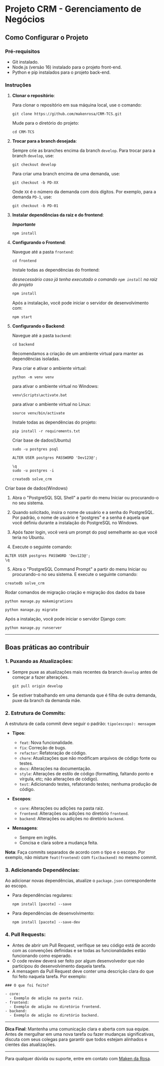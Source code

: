 # Projeto CRM - Gerenciamento de Negócios

## Como Configurar o Projeto

### Pré-requisitos

- Git instalado.
- Node.js (versão 16) instalado para o projeto front-end.
- Python e pip instalados para o projeto back-end.

### Instruções

1. **Clonar o repositório**:

   Para clonar o repositório em sua máquina local, use o comando:

   ```
   git clone https://github.com/makenrosa/CRM-TCS.git
   ```

   Mude para o diretório do projeto:

   ```
   cd CRM-TCS
   ```

2. **Trocar para a branch desejada**:

   Sempre crie as branches encima da branch `develop`. Para trocar para a branch `develop`, use:

   ```
   git checkout develop
   ```

   Para criar uma branch encima de uma demanda, use:

   ```
   git checkout -b PD-XX
   ```

   Onde `XX` é o número da demanda com dois dígitos. Por exemplo, para a demanda `PD-1`, use:

   ```
   git checkout -b PD-01
   ```

3. **Instalar dependências da raiz e do frontend**:

   _**Importante**_

   ```
   npm install
   ```

4. **Configurando o Frontend**:

   Navegue até a pasta `frontend`:

   ```
   cd frontend
   ```

   Instale todas as dependências do frontend:

    _desnecessário caso já tenha executado o comando `npm install` na raiz do projeto_
   ``` md
   npm install
   ```

   Após a instalação, você pode iniciar o servidor de desenvolvimento com:

   ```
   npm start
   ```

5. **Configurando o Backend**:

   Navegue até a pasta `backend`:

   ```
   cd backend
   ```

   Recomendamos a criação de um ambiente virtual para manter as dependências isoladas.
   
   Para criar e ativar o ambiente virtual:

    ```
    python -m venv venv
    ```
    
    para ativar o ambiente virtual no Windows: 
    ```
    venv\Scripts\activate.bat
    ```
    para ativar o ambiente virtual no Linux: 
    ```
    source venv/bin/activate
    ```

   Instale todas as dependências do projeto:

   ```
   pip install -r requirements.txt
   ```
   Criar base de dados(Ubuntu)

   ```
   sudo -u postgres psql
   ```

   ```
   ALTER USER postgres PASSWORD 'Dev123@';
   ```

   ```
   \q
   sudo -u postgres -i
   ```

   ```
   createdb solve_crm
   ```
  Criar base de dados(Windows)
  1. Abra o "PostgreSQL SQL Shell" a partir do menu Iniciar ou procurando-o no seu sistema.

  2. Quando solicitado, insira o nome de usuário e a senha do PostgreSQL. Por padrão, o nome de usuário é "postgres" e a senha é aquela que você definiu durante a instalação do PostgreSQL no Windows.

  3. Após fazer login, você verá um prompt do psql semelhante ao que você teria no Ubuntu.

  4. Execute o seguinte comando:
   ```
   ALTER USER postgres PASSWORD 'Dev123@';
   \q
   ```
   
  5. Abra o "PostgreSQL Command Prompt" a partir do menu Iniciar ou procurando-o no seu sistema. E execute o seguinte comando:
   ```
   createdb solve_crm
   ```

   Rodar comandos de migração criação e migração dos dados da base

   ```
   python manage.py makemigrations
   ```

   ```
   python manage.py migrate
   ```

   Após a instalação, você pode iniciar o servidor Django com:

   ```
   python manage.py runserver
   ```

---

## Boas práticas ao contribuir

### 1. Puxando as Atualizações:

- Sempre puxe as atualizações mais recentes da branch `develop` antes de começar a fazer alterações.
  ```
  git pull origin develop
  ```
- Se estiver trabalhando em uma demanda que é filha de outra demanda, puxe da branch da demanda mãe.

### 2. Estrutura de Commits:

A estrutura de cada commit deve seguir o padrão: `tipo(escopo): mensagem`

- **Tipos**:

  - `feat`: Nova funcionalidade.
  - `fix`: Correção de bugs.
  - `refactor`: Refatoração de código.
  - `chore`: Atualizações que não modificam arquivos de código fonte ou testes.
  - `docs`: Alterações na documentação.
  - `style`: Alterações de estilo de código (formatting, faltando ponto e vírgula, etc; não alterações de código).
  - `test`: Adicionando testes, refatorando testes; nenhuma produção de código.

- **Escopos**:

  - `core`: Alterações ou adições na pasta raiz.
  - `frontend`: Alterações ou adições no diretório `frontend`.
  - `backend`: Alterações ou adições no diretório `backend`.

- **Mensagens**:
  - Sempre em inglês.
  - Concisa e clara sobre a mudança feita.

**Nota**: Faça commits separados de acordo com o tipo e o escopo. Por exemplo, não misture `feat(frontend)` com `fix(backend)` no mesmo commit.

### 3. Adicionando Dependências:

Ao adicionar novas dependências, atualize o `package.json` correspondente ao escopo.

- Para dependências regulares:
  ```
  npm install [pacote] --save
  ```
- Para dependências de desenvolvimento:
  ```
  npm install [pacote] --save-dev
  ```

### 4. Pull Requests:

- Antes de abrir um Pull Request, verifique se seu código está de acordo com as convenções definidas e se todas as funcionalidades estão funcionando como esperado.
- O code review deverá ser feito por algum desenvolvedor que não participou do desenvolvimento daquela tarefa.
- A mensagem da Pull Request deve conter uma descrição clara do que foi feito naquela tarefa. Por exemplo:

```
### O que foi feito?

- core:
  - Exemplo de adição na pasta raiz.
- frontend:
  - Exemplo de adição no diretório frontend.
- backend:
  - Exemplo de adição no diretório backend.
```

---

**Dica Final**: Mantenha uma comunicação clara e aberta com sua equipe. Antes de mergulhar em uma nova tarefa ou fazer mudanças significativas, discuta com seus colegas para garantir que todos estejam alinhados e cientes das atualizações.

---

Para qualquer dúvida ou suporte, entre em contato com [Maken da Rosa](https://wa.me/48991557364).
